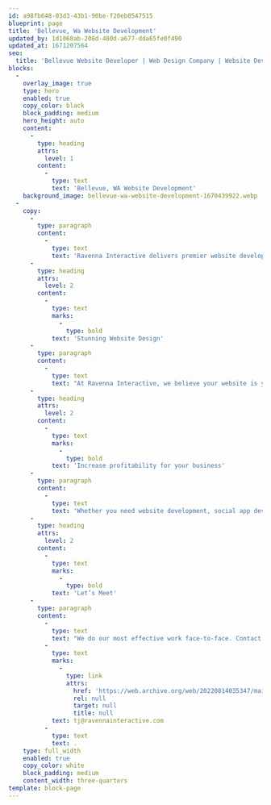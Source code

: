 ```yaml
---
id: a98fb648-03d3-43b1-90be-f20eb0547515
blueprint: page
title: 'Bellevue, Wa Website Development'
updated_by: 1d1068ab-208d-480d-a677-dda65fe0f490
updated_at: 1671207564
seo:
  title: 'Bellevue Website Developer | Web Design Company | Website Development Vendor'
blocks:
  -
    overlay_image: true
    type: hero
    enabled: true
    copy_color: black
    block_padding: medium
    hero_height: auto
    content:
      -
        type: heading
        attrs:
          level: 1
        content:
          -
            type: text
            text: 'Bellevue, WA Website Development'
    background_image: bellevue-wa-website-development-1670439922.webp
  -
    copy:
      -
        type: paragraph
        content:
          -
            type: text
            text: 'Ravenna Interactive delivers premier website development services for clients in Bellevue, WA, and the surrounding areas. You can depend on us for a website that truly stands out while delivering the marketing results you need. We implement the latest in design and development to ensure that your website loads quickly, is responsive, and is visually appealing. We will work with you from beginning to end to create the website you want for your company.'
      -
        type: heading
        attrs:
          level: 2
        content:
          -
            type: text
            marks:
              -
                type: bold
            text: 'Stunning Website Design'
      -
        type: paragraph
        content:
          -
            type: text
            text: "At Ravenna Interactive, we believe your website is your company's face online. That is why we focus on creating stunning websites that speak directly to your target audience. We know you want your website to look its best, so we go above and beyond to deliver the results you deserve. As your website developer, our focus is on bringing your vision for your website to life."
      -
        type: heading
        attrs:
          level: 2
        content:
          -
            type: text
            marks:
              -
                type: bold
            text: 'Increase profitability for your business'
      -
        type: paragraph
        content:
          -
            type: text
            text: 'Whether you need website development, social app development, or application development, you can rely on our capable team of professionals. We have what it takes to give your website the edge over your competition while adding measurable value to your bottom line. We look forward to providing the website design, web development, and marketing services you can depend on to take your business to new heights.'
      -
        type: heading
        attrs:
          level: 2
        content:
          -
            type: text
            marks:
              -
                type: bold
            text: 'Let’s Meet'
      -
        type: paragraph
        content:
          -
            type: text
            text: "We do our most effective work face-to-face. Contact us to discuss your website needs in Bellevue, WA or Seattle by calling us at (206) 427-0000 or send an email to\_"
          -
            type: text
            marks:
              -
                type: link
                attrs:
                  href: 'https://web.archive.org/web/20220814035347/mailto:tj@ravennainteractive.com'
                  rel: null
                  target: null
                  title: null
            text: tj@ravennainteractive.com
          -
            type: text
            text: .
    type: full_width
    enabled: true
    copy_color: white
    block_padding: medium
    content_width: three-quarters
template: block-page
---
```


